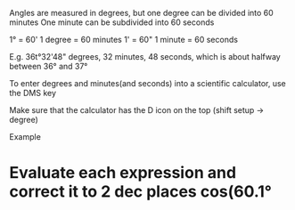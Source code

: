 Angles are measured in degrees, but one degree can be divided into 60 minutes
One minute can be subdivided into 60 seconds

1° = 60'           1 degree = 60 minutes
1' = 60"          1 minute = 60 seconds

E.g. 36t°32'48" degrees, 32 minutes, 48 seconds, which is about halfway between 36° and 37°

To enter degrees and minutes(and seconds) into a scientific calculator, use the DMS key

Make sure that the calculator has the D icon on the top (shift setup -> degree)

Example

Evaluate each expression and correct it to 2 dec places
cos(60.1°
= 